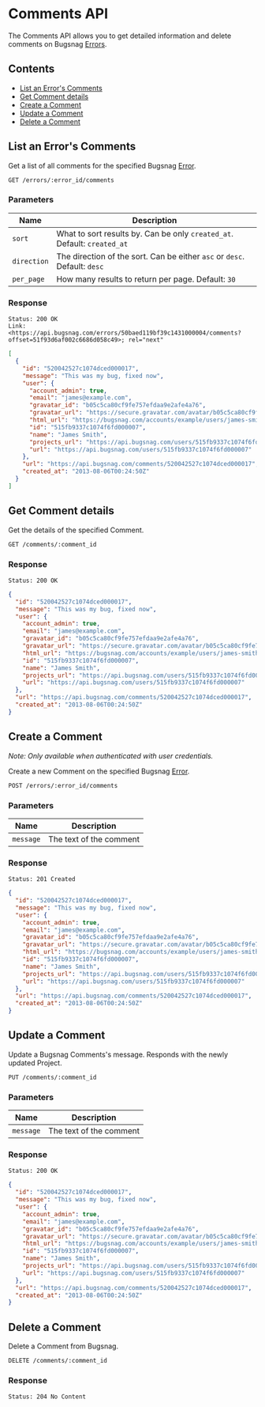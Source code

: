 Comments API
============

The Comments API allows you to get detailed information and delete comments on Bugsnag [Errors](errors.md).


Contents
--------

- [List an Error's Comments](#list-an-error-s-comments)
- [Get Comment details](#get-comment-details)
- [Create a Comment](#create-a-comment)
- [Update a Comment](#update-a-comment)
- [Delete a Comment](#delete-a-comment)


List an Error's Comments
------------------------

Get a list of all comments for the specified Bugsnag [Error](errors.md).

```http
GET /errors/:error_id/comments
```

### Parameters

Name        | Description
----------- | -----------
`sort`      | What to sort results by. Can be only `created_at`. Default: `created_at`
`direction` | The direction of the sort. Can be either `asc` or `desc`. Default: `desc`
`per_page`  | How many results to return per page. Default: `30`

### Response

```http
Status: 200 OK
Link: <https://api.bugsnag.com/errors/50baed119bf39c1431000004/comments?offset=51f93d6af002c6686d058c49>; rel="next"
```
```json
[
  {
    "id": "520042527c1074dced000017",
    "message": "This was my bug, fixed now",
    "user": {
      "account_admin": true,
      "email": "james@example.com",
      "gravatar_id": "b05c5ca80cf9fe757efdaa9e2afe4a76",
      "gravatar_url": "https://secure.gravatar.com/avatar/b05c5ca80cf9fe757efdaa9e2afe4a76",
      "html_url": "https://bugsnag.com/accounts/example/users/james-smith/edit",
      "id": "515fb9337c1074f6fd000007",
      "name": "James Smith",
      "projects_url": "https://api.bugsnag.com/users/515fb9337c1074f6fd000007/projects",
      "url": "https://api.bugsnag.com/users/515fb9337c1074f6fd000007"
    },
    "url": "https://api.bugsnag.com/comments/520042527c1074dced000017",
    "created_at": "2013-08-06T00:24:50Z"
  }
]
```


Get Comment details
-------------------

Get the details of the specified Comment.

```http
GET /comments/:comment_id
```

### Response

```http
Status: 200 OK
```
```json
{
  "id": "520042527c1074dced000017",
  "message": "This was my bug, fixed now",
  "user": {
    "account_admin": true,
    "email": "james@example.com",
    "gravatar_id": "b05c5ca80cf9fe757efdaa9e2afe4a76",
    "gravatar_url": "https://secure.gravatar.com/avatar/b05c5ca80cf9fe757efdaa9e2afe4a76",
    "html_url": "https://bugsnag.com/accounts/example/users/james-smith/edit",
    "id": "515fb9337c1074f6fd000007",
    "name": "James Smith",
    "projects_url": "https://api.bugsnag.com/users/515fb9337c1074f6fd000007/projects",
    "url": "https://api.bugsnag.com/users/515fb9337c1074f6fd000007"
  },
  "url": "https://api.bugsnag.com/comments/520042527c1074dced000017",
  "created_at": "2013-08-06T00:24:50Z"
}
```

Create a Comment
----------------

*Note: Only available when authenticated with user credentials.*

Create a new Comment on the specified Bugsnag [Error](error.md).

```http
POST /errors/:error_id/comments
```

### Parameters

Name        | Description
----------- | -----------
`message`   | The text of the comment

### Response

```http
Status: 201 Created
```
```json
{
  "id": "520042527c1074dced000017",
  "message": "This was my bug, fixed now",
  "user": {
    "account_admin": true,
    "email": "james@example.com",
    "gravatar_id": "b05c5ca80cf9fe757efdaa9e2afe4a76",
    "gravatar_url": "https://secure.gravatar.com/avatar/b05c5ca80cf9fe757efdaa9e2afe4a76",
    "html_url": "https://bugsnag.com/accounts/example/users/james-smith/edit",
    "id": "515fb9337c1074f6fd000007",
    "name": "James Smith",
    "projects_url": "https://api.bugsnag.com/users/515fb9337c1074f6fd000007/projects",
    "url": "https://api.bugsnag.com/users/515fb9337c1074f6fd000007"
  },
  "url": "https://api.bugsnag.com/comments/520042527c1074dced000017",
  "created_at": "2013-08-06T00:24:50Z"
}
```


Update a Comment
----------------

Update a Bugsnag Comments's message. Responds with the newly updated Project.

```http
PUT /comments/:comment_id
```

### Parameters

Name        | Description
----------- | -----------
`message`   | The text of the comment

### Response

```http
Status: 200 OK
```
```json
{
  "id": "520042527c1074dced000017",
  "message": "This was my bug, fixed now",
  "user": {
    "account_admin": true,
    "email": "james@example.com",
    "gravatar_id": "b05c5ca80cf9fe757efdaa9e2afe4a76",
    "gravatar_url": "https://secure.gravatar.com/avatar/b05c5ca80cf9fe757efdaa9e2afe4a76",
    "html_url": "https://bugsnag.com/accounts/example/users/james-smith/edit",
    "id": "515fb9337c1074f6fd000007",
    "name": "James Smith",
    "projects_url": "https://api.bugsnag.com/users/515fb9337c1074f6fd000007/projects",
    "url": "https://api.bugsnag.com/users/515fb9337c1074f6fd000007"
  },
  "url": "https://api.bugsnag.com/comments/520042527c1074dced000017",
  "created_at": "2013-08-06T00:24:50Z"
}
```


Delete a Comment
----------------

Delete a Comment from Bugsnag.

```http
DELETE /comments/:comment_id
```

### Response

```http
Status: 204 No Content
```
